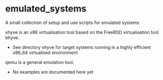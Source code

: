 # emulated_systems
A small collection of setup and use scripts for emulated systems

xhyve is an x86 virtualisation tool based on the FreeBSD virtualisation tool bhyve.
  - See directory xhyve for target systems running in a highly efficient x86_64 virtualised environment

qemu is a general emulation tool.
  - No examples are documented here yet
